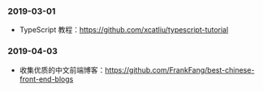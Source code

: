 

### 2019-03-01

- TypeScript 教程：<https://github.com/xcatliu/typescript-tutorial>

### 2019-04-03

- 收集优质的中文前端博客：<https://github.com/FrankFang/best-chinese-front-end-blogs>


